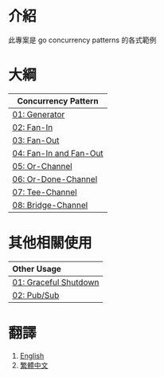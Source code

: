 # 介紹

此專案是 go concurrency patterns 的各式範例

# 大綱

| Concurrency Pattern                           |
|-----------------------------------------------|
 | [01: Generator](./01-generator)               | 
 | [02: Fan-In](./02-fan-in)                     | 
 | [03: Fan-Out](./03-fan-out)                   | 
 | [04: Fan-In and Fan-Out](./04-fan-in-fan-out) |
 | [05: Or-Channel](./05-or-channel)             |
 | [06: Or-Done-Channel](./06-or-done-channel)   |
 | [07: Tee-Channel](./07-tee-channel)           |
 | [08: Bridge-Channel](./08-bridge-channel)     |

# 其他相關使用

| Other Usage                                  |
|:---------------------------------------------|
| [01: Graceful Shutdown](./other/01-graceful) | 
| [02: Pub/Sub](./other/02-pub-sub)            | 


# 翻譯

1. [English](https://github.com/Yu-Jack/go-concurrency-patterns)
2. [繁體中文](https://github.com/Yu-Jack/go-concurrency-patterns/tree/zh-TW)